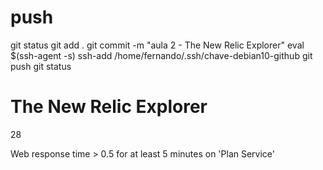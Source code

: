 
# ###################################################################################################################### 
# ###################################################################################################################### 
# ###################################################################################################################### 
#  push

git status
git add .
git commit -m "aula 2 - The New Relic Explorer"
eval $(ssh-agent -s)
ssh-add /home/fernando/.ssh/chave-debian10-github
git push
git status



# ###################################################################################################################### 
# ###################################################################################################################### 
# ###################################################################################################################### 
# The New Relic Explorer



28


Web response time > 0.5 for at least 5 minutes on 'Plan Service'